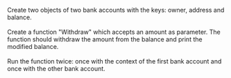 Create two objects of two bank accounts with the keys: owner, address and balance.<br /><br />
Create a function "Withdraw" which accepts an amount as parameter. The function should withdraw the amount from the balance and print the modified balance.<br /><br />
Run the function twice: once with the context of the first bank account and once with the other bank account.